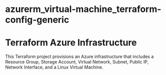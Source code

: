 # azurerm_virtual-machine_terraform-config-generic

# Terraform Azure Infrastructure

This Terraform project provisions an Azure infrastructure that includes a Resource Group, Storage Account, Virtual Network, Subnet, Public IP, Network Interface, and a Linux Virtual Machine.
